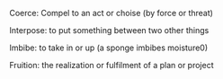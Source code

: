 Coerce: Compel to an act or choise (by force or threat)

Interpose: to put something between two other things

Imbibe: to take in or up (a sponge imbibes moisture0)

Fruition: the realization or fulfilment of a plan or project
